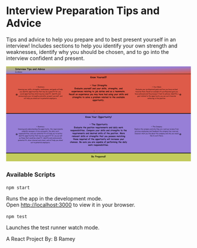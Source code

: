 # Interview Preparation Tips and Advice

Tips and advice to help you prepare and to best present yourself in an interview!
Includes sections to help you identify your own strength and weaknesses, identify
why you should be chosen, and to go into the interview confident and present.

![Home](./public/home.png)

### Available Scripts

`npm start`

Runs the app in the development mode.\
Open [http://localhost:3000](http://localhost:3000) to view it in your browser.

`npm test`

Launches the test runner watch mode.

A React Project By: B Ramey
